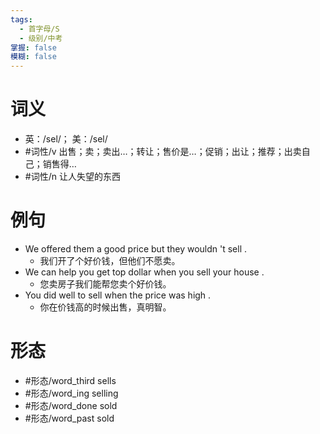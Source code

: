 ```yaml
---
tags:
  - 首字母/S
  - 级别/中考
掌握: false
模糊: false
---
```

# 词义
- 英：/sel/； 美：/sel/
- #词性/v  出售；卖；卖出…；转让；售价是…；促销；出让；推荐；出卖自己；销售得…
- #词性/n  让人失望的东西
# 例句
- We offered them a good price but they wouldn 't sell .
	- 我们开了个好价钱，但他们不愿卖。
- We can help you get top dollar when you sell your house .
	- 您卖房子我们能帮您卖个好价钱。
- You did well to sell when the price was high .
	- 你在价钱高的时候出售，真明智。
# 形态
- #形态/word_third sells
- #形态/word_ing selling
- #形态/word_done sold
- #形态/word_past sold
